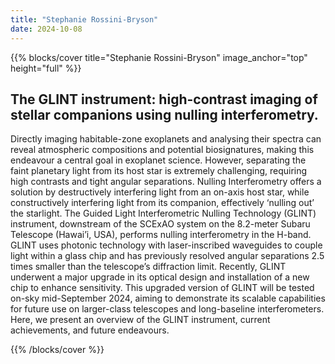 ```yaml
---
title: "Stephanie Rossini-Bryson"
date: 2024-10-08
---
```


{{% blocks/cover title="Stephanie Rossini-Bryson" image_anchor="top" height="full" %}}

## The GLINT instrument: high-contrast imaging of stellar companions using nulling interferometry.

Directly imaging habitable-zone exoplanets and analysing their spectra can reveal atmospheric compositions and potential biosignatures, making this endeavour a central goal in exoplanet science. However, separating the faint planetary light from its host star is extremely challenging, requiring high contrasts and tight angular separations. Nulling Interferometry offers a solution by destructively interfering light from an on-axis host star, while constructively interfering light from its companion, effectively ‘nulling out’ the starlight. The Guided Light Interferometric Nulling Technology (GLINT) instrument, downstream of the SCExAO system on the 8.2-meter Subaru Telescope (Hawai’i, USA), performs nulling interferometry in the H-band. GLINT uses photonic technology with laser-inscribed waveguides to couple light within a glass chip and has previously resolved angular separations 2.5 times smaller than the telescope’s diffraction limit. Recently, GLINT underwent a major upgrade in its optical design and installation of a new chip to enhance sensitivity. This upgraded version of GLINT will be tested on-sky mid-September 2024, aiming to demonstrate its scalable capabilities for future use on larger-class telescopes and long-baseline interferometers. Here, we present an overview of the GLINT instrument, current achievements, and future endeavours.

{{% /blocks/cover %}}
                    
